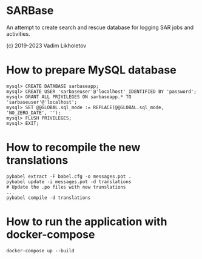# SARBase

An attempt to create search and rescue database for logging SAR jobs and activities.

(c) 2019-2023 Vadim Likholetov


# How to prepare MySQL database

    mysql> CREATE DATABASE sarbaseapp;
    mysql> CREATE USER 'sarbaseuser'@'localhost' IDENTIFIED BY 'password';
    mysql> GRANT ALL PRIVILEGES ON sarbaseapp.* TO 'sarbaseuser'@'localhost';
    mysql> SET @@GLOBAL.sql_mode := REPLACE(@@GLOBAL.sql_mode, 'NO_ZERO_DATE', '');
    mysql> FLUSH PRIVILEGES;
    mysql> EXIT;


# How to recompile the new translations

    pybabel extract -F babel.cfg -o messages.pot .
    pybabel update -i messages.pot -d translations
    # Update the .po files with new translations
    ...
    pybabel compile -d translations

# How to run the application with docker-compose

    docker-compose up --build
